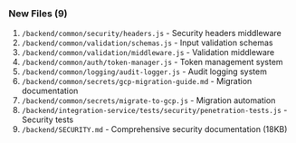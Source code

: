 ### New Files (9)

1. `/backend/common/security/headers.js` - Security headers middleware
2. `/backend/common/validation/schemas.js` - Input validation schemas
3. `/backend/common/validation/middleware.js` - Validation middleware
4. `/backend/common/auth/token-manager.js` - Token management system
5. `/backend/common/logging/audit-logger.js` - Audit logging system
6. `/backend/common/secrets/gcp-migration-guide.md` - Migration documentation
7. `/backend/common/secrets/migrate-to-gcp.js` - Migration automation
8. `/backend/integration-service/tests/security/penetration-tests.js` - Security tests
9. `/backend/SECURITY.md` - Comprehensive security documentation (18KB)
